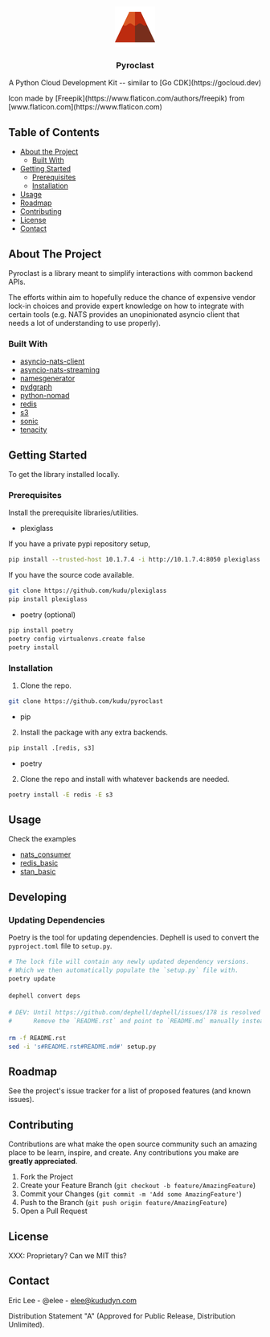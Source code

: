 <!--
*** Thanks for checking out this README Template. If you have a suggestion that would
*** make this better, please fork the repo and create a pull request or simply open
*** an issue with the tag "enhancement".
*** Thanks again! Now go create something AMAZING! :D
***
***
***
*** To avoid retyping too much info. Do a search and replace for the following:
*** github_username, repo, twitter_handle, email
-->


<!-- PROJECT SHIELDS -->
<!--
*** I'm using markdown "reference style" links for readability.
*** Reference links are enclosed in brackets [ ] instead of parentheses ( ).
*** See the bottom of this document for the declaration of the reference variables
*** for contributors-url, forks-url, etc. This is an optional, concise syntax you may use.
*** https://www.markdownguide.org/basic-syntax/#reference-style-links
-->
<!--
[![Contributors][contributors-shield]][contributors-url]
[![Forks][forks-shield]][forks-url]
[![Stargazers][stars-shield]][stars-url]
[![Issues][issues-shield]][issues-url]
[![MIT License][license-shield]][license-url]
[![LinkedIn][linkedin-shield]][linkedin-url]
-->


<!-- PROJECT LOGO -->
<br />
<p align="center">
  <a href="/">
    <img src="static/images/volcano.png" alt="Pyroclast Logo" width="80" height="80">
  </a>

  <h3 align="center">Pyroclast</h3>

  <p align="center">
    A Python Cloud Development Kit -- similar to [Go CDK](https://gocloud.dev)
  </p>

  <p>
    Icon made by [Freepik](https://www.flaticon.com/authors/freepik) from [www.flaticon.com](https://www.flaticon.com)
  </p>
</p>


<!-- TABLE OF CONTENTS -->
## Table of Contents

* [About the Project](#about-the-project)
  * [Built With](#built-with)
* [Getting Started](#getting-started)
  * [Prerequisites](#prerequisites)
  * [Installation](#installation)
* [Usage](#usage)
* [Roadmap](#roadmap)
* [Contributing](#contributing)
* [License](#license)
* [Contact](#contact)


<!-- ABOUT THE PROJECT -->
## About The Project

Pyroclast is a library meant to simplify interactions with common backend APIs.

The efforts within aim to hopefully reduce the chance of expensive vendor
lock-in choices and provide expert knowledge on how to integrate with certain
tools (e.g. NATS provides an unopinionated asyncio client that needs a lot of
understanding to use properly).

### Built With

* [asyncio-nats-client](https://pypi.org/project/asyncio-nats-client/)
* [asyncio-nats-streaming](https://pypi.org/project/asyncio-nats-streaming/)
* [namesgenerator](https://pypi.org/project/namesgenerator/)
* [pydgraph](https://pypi.org/project/pydgraph/)
* [python-nomad](https://pypi.org/project/python-nomad/)
* [redis](https://pypi.org/project/redis/)
* [s3](https://pypi.org/project/boto3/)
* [sonic](https://pypi.org/project/asonic/)
* [tenacity](https://pypi.org/project/tenacity/)


<!-- GETTING STARTED -->
## Getting Started

To get the library installed locally.

### Prerequisites

Install the prerequisite libraries/utilities.

* plexiglass

If you have a private pypi repository setup,

```sh
pip install --trusted-host 10.1.7.4 -i http://10.1.7.4:8050 plexiglass
```

If you have the source code available.

```sh
git clone https://github.com/kudu/plexiglass
pip install plexiglass
```

* poetry (optional)

```sh
pip install poetry
poetry config virtualenvs.create false
poetry install
```

### Installation

1. Clone the repo.

```sh
git clone https://github.com/kudu/pyroclast
```

* pip

2. Install the package with any extra backends.

```sh
pip install .[redis, s3]
```

* poetry

2. Clone the repo and install with whatever backends are needed.

```sh
poetry install -E redis -E s3
```


<!-- USAGE EXAMPLES -->
## Usage

Check the examples

- [nats_consumer](examples/nats_consumer.py)
- [redis_basic](examples/redis_basic.py)
- [stan_basic](examples/stan_basic.py)


<!-- DEVELOPING -->
## Developing

### Updating Dependencies

Poetry is the tool for updating dependencies.
Dephell is used to convert the `pyproject.toml` file to `setup.py`.

```sh
# The lock file will contain any newly updated dependency versions.
# Which we then automatically populate the `setup.py` file with.
poetry update

dephell convert deps

# DEV: Until https://github.com/dephell/dephell/issues/178 is resolved
#      Remove the `README.rst` and point to `README.md` manually instead.

rm -f README.rst
sed -i 's#README.rst#README.md#' setup.py
```


<!-- ROADMAP -->
## Roadmap

See the project's issue tracker for a list of proposed features (and known issues).


<!-- CONTRIBUTING -->
## Contributing

Contributions are what make the open source community such an amazing place to be learn, inspire, and create. Any contributions you make are **greatly appreciated**.

1. Fork the Project
2. Create your Feature Branch (`git checkout -b feature/AmazingFeature`)
3. Commit your Changes (`git commit -m 'Add some AmazingFeature'`)
4. Push to the Branch (`git push origin feature/AmazingFeature`)
5. Open a Pull Request


<!-- LICENSE -->
## License

XXX: Proprietary? Can we MIT this?


<!-- CONTACT -->
## Contact

Eric Lee - @elee - elee@kududyn.com

Distribution Statement "A" (Approved for Public Release, Distribution
Unlimited).
